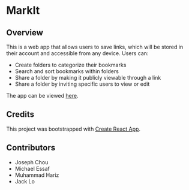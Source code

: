 # MarkIt

## Overview
This is a web app that allows users to save links, which will be stored in their account and accessible from any device. Users can:
* Create folders to categorize their bookmarks
* Search and sort bookmarks within folders
* Share a folder by making it publicly viewable through a link
* Share a folder by inviting specific users to view or edit

The app can be viewed [here](https://jchou8.github.io/info343-finalproject/).

## Credits
This project was bootstrapped with [Create React App](https://github.com/facebookincubator/create-react-app).

## Contributors
* Joseph Chou
* Michael Essaf
* Muhammad Hariz
* Jack Lo
